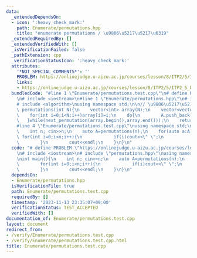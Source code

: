 ```yaml
---
data:
  _extendedDependsOn:
  - icon: ':heavy_check_mark:'
    path: Enumerate/permutations.hpp
    title: "enumerate permutations / \u9806\u5217\u5217\u6319"
  _extendedRequiredBy: []
  _extendedVerifiedWith: []
  _isVerificationFailed: false
  _pathExtension: cpp
  _verificationStatusIcon: ':heavy_check_mark:'
  attributes:
    '*NOT_SPECIAL_COMMENTS*': ''
    PROBLEM: https://onlinejudge.u-aizu.ac.jp/courses/lesson/8/ITP2/5/ITP2_5_D
    links:
    - https://onlinejudge.u-aizu.ac.jp/courses/lesson/8/ITP2/5/ITP2_5_D
  bundledCode: "#line 1 \"Enumerate/permutations.test.cpp\"\n# define PROBLEM \"https://onlinejudge.u-aizu.ac.jp/courses/lesson/8/ITP2/5/ITP2_5_D\"\
    \n# include <iostream>\n#line 1 \"Enumerate/permutations.hpp\"\n# include <vector>\n\
    # include <algorithm>\nusing namespace std;\n\n// \u9806\u5217\u5217\u6319\nvector<vector<int>>\
    \ permutations(int N){\n    vector<int> array(N);\n    vector<vector<int>> A(0);\n\
    \    for(int i=0;i<N;i++)array[i]=i;\n    do{\n        A.push_back(array);\n \
    \   }while(next_permutation(array.begin(),array.end()));\n    return A;\n}\n\n\
    #line 4 \"Enumerate/permutations.test.cpp\"\nusing namespace std;\n\nint main(){\n\
    \    int n; cin>>n;\n    auto A=permutations(n);\n    for(auto a:A){\n       \
    \ for(int i=0;i<n;i++){\n            if(i)cout<<\" \";\n            cout<<a[i]+1;\n\
    \        }\n        cout<<endl;\n    }\n}\n"
  code: "# define PROBLEM \"https://onlinejudge.u-aizu.ac.jp/courses/lesson/8/ITP2/5/ITP2_5_D\"\
    \n# include <iostream>\n# include \"permutations.hpp\"\nusing namespace std;\n\
    \nint main(){\n    int n; cin>>n;\n    auto A=permutations(n);\n    for(auto a:A){\n\
    \        for(int i=0;i<n;i++){\n            if(i)cout<<\" \";\n            cout<<a[i]+1;\n\
    \        }\n        cout<<endl;\n    }\n}\n"
  dependsOn:
  - Enumerate/permutations.hpp
  isVerificationFile: true
  path: Enumerate/permutations.test.cpp
  requiredBy: []
  timestamp: '2023-11-13 23:35:07+09:00'
  verificationStatus: TEST_ACCEPTED
  verifiedWith: []
documentation_of: Enumerate/permutations.test.cpp
layout: document
redirect_from:
- /verify/Enumerate/permutations.test.cpp
- /verify/Enumerate/permutations.test.cpp.html
title: Enumerate/permutations.test.cpp
---
```

